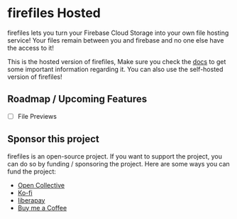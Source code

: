# firefiles Hosted

firefiles lets you turn your Firebase Cloud Storage into your own file hosting service! Your files remain between you and firebase and no one else have the access to it!

This is the hosted version of firefiles, Make sure you check the [docs](https://firefiles-docs.vercel.app/docs/intro) to get some important information regarding it. You can also use the self-hosted version of firefiles!

## Roadmap / Upcoming Features

- [ ] File Previews

## Sponsor this project

firefiles is an open-source project. If you want to support the project, you can do so by funding / sponsoring the project. Here are some ways you can fund the project:

- [Open Collective](https://opencollective.com/faisalsayed10/projects/firefiles#category-CONTRIBUTE)
- [Ko-fi](https://ko-fi.com/faisalsayed10)
- [liberapay](https://en.liberapay.com/faisalsayed10/)
- [Buy me a Coffee](https://www.buymeacoffee.com/faisalsayed10)
